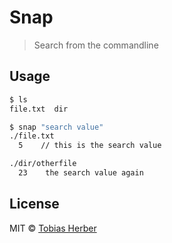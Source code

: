 # Snap

> Search from the commandline

## Usage

```bash
$ ls
file.txt  dir

$ snap "search value"
./file.txt
  5    // this is the search value

./dir/otherfile
  23    the search value again
```

## License

MIT © [Tobias Herber](https://tobihrbr.com)
